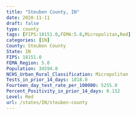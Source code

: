```yaml
---
title: "Steuben County, IN"
date: 2020-11-11
draft: false
type: county
tags: [FIPS:18151.0,FEMA:5.0,Micropolitan,Red]
categories: [IN]
County: Steuben County
State: IN
FIPS: 18151.0
FEMA_Region: 5.0
Population: 34594.0
NCHS_Urban_Rural_Classification: Micropolitan
Tests_in_prior_14_days: 1818.0
Fourteen_day_test_rate_per_100000: 5255.0
Percent_Positivity_in_prior_14_days: 0.152
Level: Red
url: /states/IN/steuben-county
---
```



